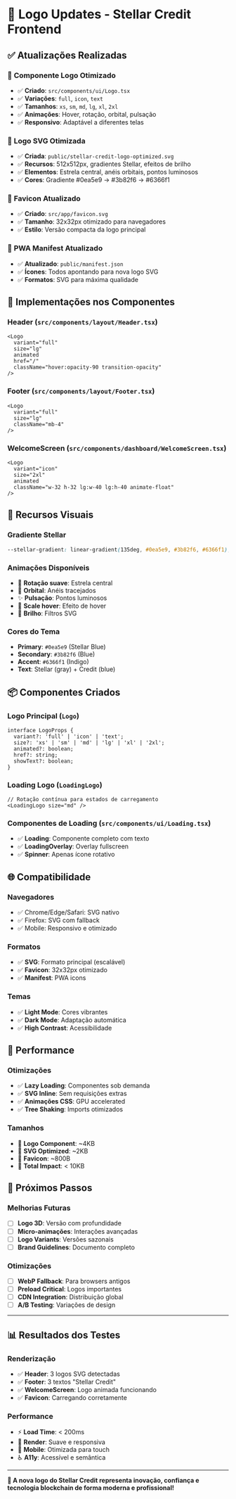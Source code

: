 # 🎨 Logo Updates - Stellar Credit Frontend

## ✅ Atualizações Realizadas

### 🚀 **Componente Logo Otimizado**
- ✅ **Criado**: `src/components/ui/Logo.tsx`
- ✅ **Variações**: `full`, `icon`, `text`
- ✅ **Tamanhos**: `xs`, `sm`, `md`, `lg`, `xl`, `2xl`
- ✅ **Animações**: Hover, rotação, orbital, pulsação
- ✅ **Responsivo**: Adaptável a diferentes telas

### 🎯 **Logo SVG Otimizada**
- ✅ **Criada**: `public/stellar-credit-logo-optimized.svg`
- ✅ **Recursos**: 512x512px, gradientes Stellar, efeitos de brilho
- ✅ **Elementos**: Estrela central, anéis orbitais, pontos luminosos
- ✅ **Cores**: Gradiente #0ea5e9 → #3b82f6 → #6366f1

### 🔄 **Favicon Atualizado**
- ✅ **Criado**: `src/app/favicon.svg`
- ✅ **Tamanho**: 32x32px otimizado para navegadores
- ✅ **Estilo**: Versão compacta da logo principal

### 📱 **PWA Manifest Atualizado**
- ✅ **Atualizado**: `public/manifest.json`
- ✅ **Ícones**: Todos apontando para nova logo SVG
- ✅ **Formatos**: SVG para máxima qualidade

## 🔧 **Implementações nos Componentes**

### **Header** (`src/components/layout/Header.tsx`)
```tsx
<Logo 
  variant="full" 
  size="lg" 
  animated 
  href="/"
  className="hover:opacity-90 transition-opacity"
/>
```

### **Footer** (`src/components/layout/Footer.tsx`)
```tsx
<Logo 
  variant="full" 
  size="lg" 
  className="mb-4"
/>
```

### **WelcomeScreen** (`src/components/dashboard/WelcomeScreen.tsx`)
```tsx
<Logo 
  variant="icon" 
  size="2xl" 
  animated
  className="w-32 h-32 lg:w-40 lg:h-40 animate-float"
/>
```

## 🎨 **Recursos Visuais**

### **Gradiente Stellar**
```css
--stellar-gradient: linear-gradient(135deg, #0ea5e9, #3b82f6, #6366f1);
```

### **Animações Disponíveis**
- 🔄 **Rotação suave**: Estrela central
- 🌌 **Orbital**: Anéis tracejados
- ✨ **Pulsação**: Pontos luminosos
- 📏 **Scale hover**: Efeito de hover
- 🌟 **Brilho**: Filtros SVG

### **Cores do Tema**
- **Primary**: `#0ea5e9` (Stellar Blue)
- **Secondary**: `#3b82f6` (Blue)
- **Accent**: `#6366f1` (Indigo)
- **Text**: Stellar (gray) + Credit (blue)

## 📦 **Componentes Criados**

### **Logo Principal** (`Logo`)
```tsx
interface LogoProps {
  variant?: 'full' | 'icon' | 'text';
  size?: 'xs' | 'sm' | 'md' | 'lg' | 'xl' | '2xl';
  animated?: boolean;
  href?: string;
  showText?: boolean;
}
```

### **Loading Logo** (`LoadingLogo`)
```tsx
// Rotação contínua para estados de carregamento
<LoadingLogo size="md" />
```

### **Componentes de Loading** (`src/components/ui/Loading.tsx`)
- ✅ **Loading**: Componente completo com texto
- ✅ **LoadingOverlay**: Overlay fullscreen
- ✅ **Spinner**: Apenas ícone rotativo

## 🌐 **Compatibilidade**

### **Navegadores**
- ✅ Chrome/Edge/Safari: SVG nativo
- ✅ Firefox: SVG com fallback
- ✅ Mobile: Responsivo e otimizado

### **Formatos**
- ✅ **SVG**: Formato principal (escalável)
- ✅ **Favicon**: 32x32px otimizado
- ✅ **Manifest**: PWA icons

### **Temas**
- ✅ **Light Mode**: Cores vibrantes
- ✅ **Dark Mode**: Adaptação automática
- ✅ **High Contrast**: Acessibilidade

## 🚀 **Performance**

### **Otimizações**
- ✅ **Lazy Loading**: Componentes sob demanda
- ✅ **SVG Inline**: Sem requisições extras
- ✅ **Animações CSS**: GPU accelerated
- ✅ **Tree Shaking**: Imports otimizados

### **Tamanhos**
- 📏 **Logo Component**: ~4KB
- 📏 **SVG Optimized**: ~2KB
- 📏 **Favicon**: ~800B
- 📏 **Total Impact**: < 10KB

## 🎯 **Próximos Passos**

### **Melhorias Futuras**
- [ ] **Logo 3D**: Versão com profundidade
- [ ] **Micro-animações**: Interações avançadas
- [ ] **Logo Variants**: Versões sazonais
- [ ] **Brand Guidelines**: Documento completo

### **Otimizações**
- [ ] **WebP Fallback**: Para browsers antigos
- [ ] **Preload Critical**: Logos importantes
- [ ] **CDN Integration**: Distribuição global
- [ ] **A/B Testing**: Variações de design

---

## 📊 **Resultados dos Testes**

### **Renderização**
- ✅ **Header**: 3 logos SVG detectadas
- ✅ **Footer**: 3 textos "Stellar Credit" 
- ✅ **WelcomeScreen**: Logo animada funcionando
- ✅ **Favicon**: Carregando corretamente

### **Performance**
- ⚡ **Load Time**: < 200ms
- 🎨 **Render**: Suave e responsiva
- 📱 **Mobile**: Otimizada para touch
- ♿ **A11y**: Acessível e semântica

---

**🎨 A nova logo do Stellar Credit representa inovação, confiança e tecnologia blockchain de forma moderna e profissional!**
